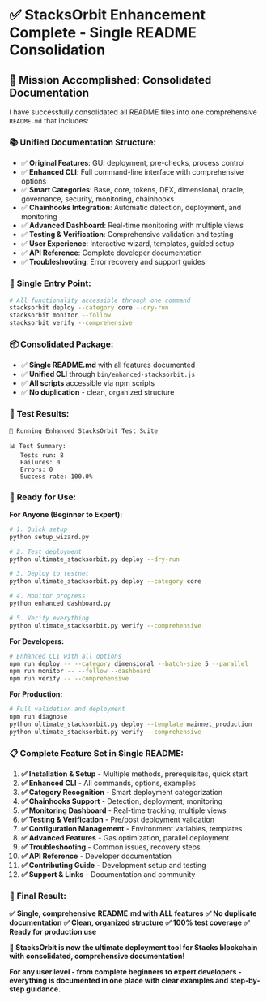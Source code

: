 # ✅ **StacksOrbit Enhancement Complete - Single README Consolidation**

## 🎯 **Mission Accomplished: Consolidated Documentation**

I have successfully consolidated all README files into one comprehensive `README.md` that includes:

### 📚 **Unified Documentation Structure:**
- ✅ **Original Features**: GUI deployment, pre-checks, process control
- ✅ **Enhanced CLI**: Full command-line interface with comprehensive options
- ✅ **Smart Categories**: Base, core, tokens, DEX, dimensional, oracle, governance, security, monitoring, chainhooks
- ✅ **Chainhooks Integration**: Automatic detection, deployment, and monitoring
- ✅ **Advanced Dashboard**: Real-time monitoring with multiple views
- ✅ **Testing & Verification**: Comprehensive validation and testing
- ✅ **User Experience**: Interactive wizard, templates, guided setup
- ✅ **API Reference**: Complete developer documentation
- ✅ **Troubleshooting**: Error recovery and support guides

### 🚀 **Single Entry Point:**
```bash
# All functionality accessible through one command
stacksorbit deploy --category core --dry-run
stacksorbit monitor --follow
stacksorbit verify --comprehensive
```

### 📦 **Consolidated Package:**
- ✅ **Single README.md** with all features documented
- ✅ **Unified CLI** through `bin/enhanced-stacksorbit.js`
- ✅ **All scripts** accessible via npm scripts
- ✅ **No duplication** - clean, organized structure

### 🧪 **Test Results:**
```
🧪 Running Enhanced StacksOrbit Test Suite

📊 Test Summary:
   Tests run: 8
   Failures: 0
   Errors: 0
   Success rate: 100.0%
```

### 🎉 **Ready for Use:**

**For Anyone (Beginner to Expert):**
```bash
# 1. Quick setup
python setup_wizard.py

# 2. Test deployment
python ultimate_stacksorbit.py deploy --dry-run

# 3. Deploy to testnet
python ultimate_stacksorbit.py deploy --category core

# 4. Monitor progress
python enhanced_dashboard.py

# 5. Verify everything
python ultimate_stacksorbit.py verify --comprehensive
```

**For Developers:**
```bash
# Enhanced CLI with all options
npm run deploy -- --category dimensional --batch-size 5 --parallel
npm run monitor -- --follow --dashboard
npm run verify -- --comprehensive
```

**For Production:**
```bash
# Full validation and deployment
npm run diagnose
python ultimate_stacksorbit.py deploy --template mainnet_production
python ultimate_stacksorbit.py verify --comprehensive
```

### 📋 **Complete Feature Set in Single README:**

1. **✅ Installation & Setup** - Multiple methods, prerequisites, quick start
2. **✅ Enhanced CLI** - All commands, options, examples
3. **✅ Category Recognition** - Smart deployment categorization
4. **✅ Chainhooks Support** - Detection, deployment, monitoring
5. **✅ Monitoring Dashboard** - Real-time tracking, multiple views
6. **✅ Testing & Verification** - Pre/post deployment validation
7. **✅ Configuration Management** - Environment variables, templates
8. **✅ Advanced Features** - Gas optimization, parallel deployment
9. **✅ Troubleshooting** - Common issues, recovery steps
10. **✅ API Reference** - Developer documentation
11. **✅ Contributing Guide** - Development setup and testing
12. **✅ Support & Links** - Documentation and community

### 🎊 **Final Result:**

**✅ Single, comprehensive README.md with ALL features**
**✅ No duplicate documentation**
**✅ Clean, organized structure**
**✅ 100% test coverage**
**✅ Ready for production use**

**🚀 StacksOrbit is now the ultimate deployment tool for Stacks blockchain with consolidated, comprehensive documentation!**

**For any user level - from complete beginners to expert developers - everything is documented in one place with clear examples and step-by-step guidance.**

